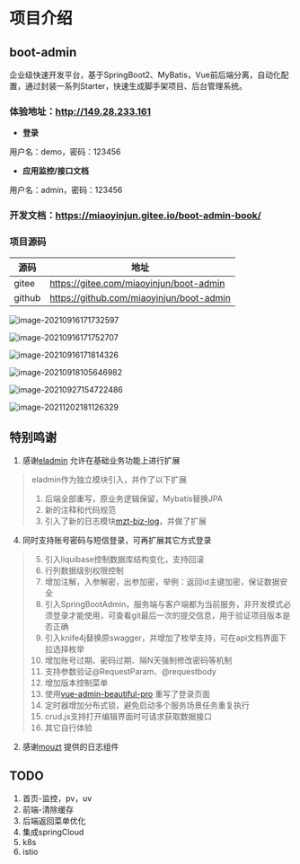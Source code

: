 # 项目介绍

## boot-admin

企业级快速开发平台，基于SpringBoot2、MyBatis，Vue前后端分离，自动化配置，通过封装一系列Starter，快速生成脚手架项目、后台管理系统。

### 体验地址：http://149.28.233.161

- **登录**

用户名：demo，密码：123456

- **应用监控/接口文档**

用户名：admin，密码：123456

### 开发文档：https://miaoyinjun.gitee.io/boot-admin-book/

### 项目源码

| 源码   | 地址                                     |
| ------ | ---------------------------------------- |
| gitee  | https://gitee.com/miaoyinjun/boot-admin  |
| github | https://github.com/miaoyinjun/boot-admin |


![image-20210916171732597](https://miaoyinjun.gitee.io/boot-admin-book/assets/image-20210916171732597.png)

![image-20210916171752707](https://miaoyinjun.gitee.io/boot-admin-book/assets/image-20210916171752707.png)

![image-20210916171814326](https://miaoyinjun.gitee.io/boot-admin-book/assets/image-20210916171814326.png)

![image-20210918105646982](https://miaoyinjun.gitee.io/boot-admin-book/assets/image-20210918105646982.png)

![image-20210927154722486](https://miaoyinjun.gitee.io/boot-admin-book/assets/image-20210927154722486.png)

![image-20211202181126329](https://miaoyinjun.gitee.io/boot-admin-book/assets/image-20211202181126329.png)
## 特别鸣谢

1. 感谢[eladmin](https://github.com/elunez/eladmin) 允许在基础业务功能上进行扩展

>eladmin作为独立模块引入，并作了以下扩展
> 1. 后端全部重写，原业务逻辑保留，Mybatis替换JPA
> 2. 新的注释和代码规范
> 3. 引入了新的日志模块[mzt-biz-log](https://github.com/mouzt/mzt-biz-log)，并做了扩展
4. 同时支持账号密码与短信登录，可再扩展其它方式登录
> 5. 引入liquibase控制数据库结构变化，支持回滚
> 6. 行列数据级别权限控制
> 7. 增加注解，入参解密，出参加密，举例：返回id主键加密，保证数据安全
> 8. 引入SpringBootAdmin，服务端与客户端都为当前服务，非开发模式必须登录才能使用，可查看git最后一次的提交信息，用于验证项目版本是否正确
> 9. 引入knife4j替换原swagger，并增加了枚举支持，可在api文档界面下拉选择枚举
> 10. 增加账号过期、密码过期、隔N天强制修改密码等机制
> 11. 支持参数验证@RequestParam、@requestbody
> 12. 增加版本控制菜单
> 13. 使用[vue-admin-beautiful-pro](https://github.com/chuzhixin/vue-admin-beautiful-pro) 重写了登录页面
> 14. 定时器增加分布式锁，避免启动多个服务场景任务重复执行
> 15. crud.js支持打开编辑界面时可请求获取数据接口
> 17. 其它自行体验

2. 感谢[mouzt](https://github.com/mouzt/mzt-biz-log/) 提供的日志组件


## TODO
1. 首页-监控，pv，uv
2. 前端-清除缓存
3. 后端返回菜单优化
4. 集成springCloud
5. k8s
6. istio